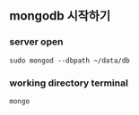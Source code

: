 ## mongodb 시작하기

### server open

```shell
sudo mongod --dbpath ~/data/db
```

### working directory terminal

```shell
mongo
```
